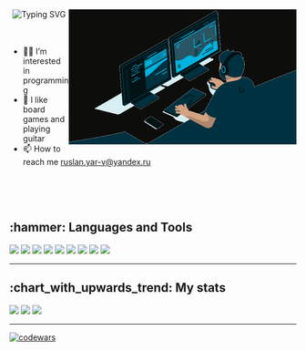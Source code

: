 <div align="center"><img src="https://readme-typing-svg.herokuapp.com?font=Fira+Code&size=20&duration=3500&pause=1000&color=00fc00&multiline=true&width=450&height=60&lines=Hi%2C+I%E2%80%99m+Ruslan+Yarmukhametov;And+I%60m+a+FrontEnd+Developer" alt="Typing SVG" />
<img align="right" alt="Coding" width="400" src="./images/coding.gif"></div>

<br>
<br>

- 👨‍💻 I’m interested in programming
- 🎸 I like board games and playing guitar
- 📫 How to reach me ruslan.yar-v@yandex.ru

<br>
<br>
<br>

<h2>:hammer: Languages and Tools</h3>

<img src="https://img.shields.io/badge/html5-003140?style=for-the-badge&logo=html5"/> <img src="https://img.shields.io/badge/css3-003140?style=for-the-badge&logo=css3"/> <img src="https://img.shields.io/badge/javascript-003140?style=for-the-badge&logo=javascript"/> <img src="https://img.shields.io/badge/typescript-003140?style=for-the-badge&logo=typescript"/> <img src="https://img.shields.io/badge/react-003140?style=for-the-badge&logo=react"/> <img src="https://img.shields.io/badge/redux-003140?style=for-the-badge&logo=redux"/> <img src="https://img.shields.io/badge/nestjs-003140?style=for-the-badge&logo=nestjs"/> <img src="https://img.shields.io/badge/jest-003140?style=for-the-badge&logo=jest"/> <img src="https://img.shields.io/badge/cypress-003140?style=for-the-badge&logo=cypress"/>

---

<h2>:chart_with_upwards_trend: My stats</h3>

<img style="width: 50%;" src="https://github-readme-stats-beige-seven.vercel.app/api?username=ruslanyar&hide=issues&count_private=true&show_icons=true&bg_color=003140&title_color=4ee077&text_color=CECECE&icon_color=4ee077&border_radius=5&border_color=4ee077" />
<img style="width: 50%;" src="https://github-readme-stats-beige-seven.vercel.app/api/top-langs/?username=ruslanyar&layout=compact&bg_color=003140&title_color=4ee077&text_color=CECECE&border_radius=5&border_color=4ee077">
<img style="width: 50%;" src="https://streak-stats.demolab.com?user=ruslanyar&theme=dark&border_radius=5&date_format=j%20M%5B%20Y%5D&background=003140&ring=4ee077&fire=CD543C&sideNums=4ee077&currStreakLabel=CECECE&border=4ee077" />

---

[![codewars](https://www.codewars.com/users/ruslanyar/badges/small)](https://www.codewars.com/users/ruslanyar)
